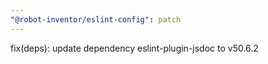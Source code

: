 ```yaml
---
"@robot-inventor/eslint-config": patch
---
```


fix(deps): update dependency eslint-plugin-jsdoc to v50.6.2
